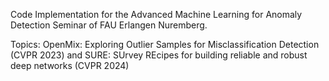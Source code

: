 Code Implementation for the Advanced Machine Learning for Anomaly Detection Seminar of FAU Erlangen Nuremberg. 

Topics: OpenMix: Exploring Outlier Samples for Misclassification Detection (CVPR 2023) and SURE: SUrvey REcipes for building reliable and robust deep networks (CVPR 2024)
